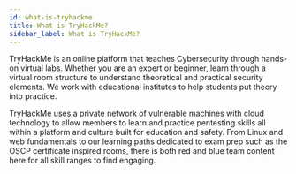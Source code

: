 ```yaml
---
id: what-is-tryhackme
title: What is TryHackMe?
sidebar_label: What is TryHackMe?
---
```

TryHackMe is an online platform that teaches Cybersecurity through hands-on virtual labs. Whether you are an expert or beginner, learn through a virtual room structure to understand theoretical and practical security elements. We work with educational institutes to help students put theory into practice.

TryHackMe uses a private network of vulnerable machines with cloud technology to allow members to learn and practice pentesting skills all within a platform and culture built for education and safety.  From Linux and web fundamentals to our learning paths dedicated to exam prep such as the OSCP certificate inspired rooms, there is both red and blue team content here for all skill ranges to find engaging.